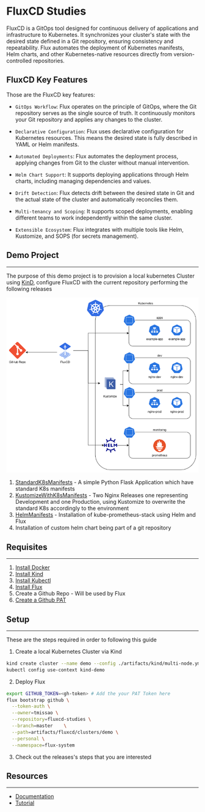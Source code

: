 # FluxCD Studies

FluxCD is a GitOps tool designed for continuous delivery of applications and infrastructure to Kubernetes. It synchronizes your cluster's state with the desired state defined in a Git repository, ensuring consistency and repeatability. Flux automates the deployment of Kubernetes manifests, Helm charts, and other Kubernetes-native resources directly from version-controlled repositories.

## FluxCD Key Features

Those are the FluxCD key features:

- `GitOps Workflow`: Flux operates on the principle of GitOps, where the Git repository serves as the single source of truth. It continuously monitors your Git repository and applies any changes to the cluster.

- `Declarative Configuration`: Flux uses declarative configuration for Kubernetes resources. This means the desired state is fully described in YAML or Helm manifests.

- `Automated Deployments`: Flux automates the deployment process, applying changes from Git to the cluster without manual intervention.

- `Helm Chart Support`: It supports deploying applications through Helm charts, including managing dependencies and values.

- `Drift Detection`: Flux detects drift between the desired state in Git and the actual state of the cluster and automatically reconciles them.

- `Multi-tenancy and Scoping`: It supports scoped deployments, enabling different teams to work independently within the same cluster.

- `Extensible Ecosystem`: Flux integrates with multiple tools like Helm, Kustomize, and SOPS (for secrets management).

## Demo Project
---

The purpose of this demo project is to provision a local kubernetes Cluster using [KinD](https://kind.sigs.k8s.io/), configure FluxCD with the current repository performing the following releases

![Architecture](./artifacts/pictures/architecture.png)

1. [StandardK8sManifests](./01-StandardK8sManifests.md) - A simple Python Flask Application which have standard K8s manifests
2. [KustomizeWithK8sManifests](./02-KustomizeK8sManifests.md) - Two Nginx Releases one representing Development and one Production, using Kustomize to overwrite the standard K8s accordingly to the environment
3. [HelmManifests](./03-HelmManifests.md) - Installation of kube-prometheus-stack using Helm and Flux
4. Installation of custom helm chart being part of a git repository

## Requisites
---

1. [Install Docker](https://docs.docker.com/engine/install/ubuntu/)
2. [Install Kind](https://kind.sigs.k8s.io/docs/user/quick-start)
3. [Install Kubectl](https://kubernetes.io/docs/tasks/tools/install-kubectl-linux/)
4. [Install Flux](https://fluxcd.io/flux/installation/)
5. Create a Github Repo - Will be used by Flux
6. [Create a Github PAT](https://docs.github.com/en/authentication/keeping-your-account-and-data-secure/managing-your-personal-access-tokens)

## Setup
---

These are the steps required in order to following this guide


1. Create a local Kubernetes Cluster via Kind
```bash
kind create cluster --name demo --config ./artifacts/kind/multi-node.yml
kubectl config use-context kind-demo
```

2. Deploy Flux
```bash
export GITHUB_TOKEN=<gh-token> # Add the your PAT Token here
flux bootstrap github \
  --token-auth \
  --owner=tmissao \
  --repository=fluxcd-studies \
  --branch=master    \
  --path=artifacts/fluxcd/clusters/demo \
  --personal \
  --namespace=flux-system
```

3. Check out the releases's steps that you are interested


## Resources
---

- [Documentation](https://fluxcd.io/flux/concepts/)
- [Tutorial](https://www.youtube.com/watch?v=X5W_706-jSY)